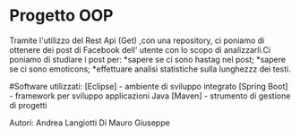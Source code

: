 # Progetto OOP
Tramite l'utilizzo del Rest Api (Get) ,con una repository, ci poniamo di ottenere dei post di Facebook dell' utente con lo scopo di analizzarli.Ci poniamo di studiare 
i post per:
*sapere se ci sono hastag nel post;
*sapere se ci sono emoticons;
*effettuare analisi statistiche sulla lunghezzz dei testi.

#Software utilizzati:
[Eclipse] - ambiente di sviluppo integrato
[Spring Boot] - framework per sviluppo applicazioni Java
[Maven] - strumento di gestione di progetti

Autori:
Andrea Langiotti
Di Mauro Giuseppe

